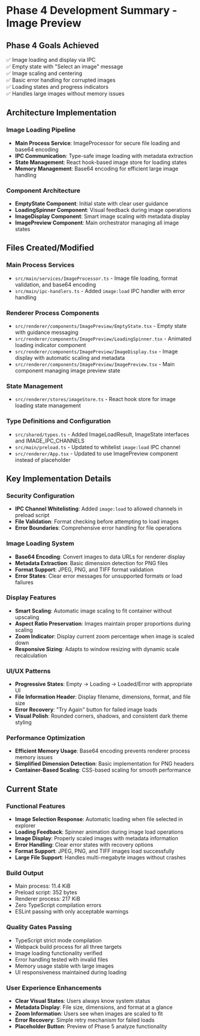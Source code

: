 # Phase 4 Development Summary - Image Preview

## Phase 4 Goals Achieved

✅ Image loading and display via IPC  
✅ Empty state with "Select an image" message  
✅ Image scaling and centering  
✅ Basic error handling for corrupted images  
✅ Loading states and progress indicators  
✅ Handles large images without memory issues

## Architecture Implementation

### Image Loading Pipeline
- **Main Process Service**: ImageProcessor for secure file loading and base64 encoding
- **IPC Communication**: Type-safe image loading with metadata extraction
- **State Management**: React hook-based image store for loading states
- **Memory Management**: Base64 encoding for efficient large image handling

### Component Architecture
- **EmptyState Component**: Initial state with clear user guidance
- **LoadingSpinner Component**: Visual feedback during image operations
- **ImageDisplay Component**: Smart image scaling with metadata display
- **ImagePreview Component**: Main orchestrator managing all image states

## Files Created/Modified

### Main Process Services
- `src/main/services/ImageProcessor.ts` - Image file loading, format validation, and base64 encoding
- `src/main/ipc-handlers.ts` - Added `image:load` IPC handler with error handling

### Renderer Process Components
- `src/renderer/components/ImagePreview/EmptyState.tsx` - Empty state with guidance messaging
- `src/renderer/components/ImagePreview/LoadingSpinner.tsx` - Animated loading indicator component
- `src/renderer/components/ImagePreview/ImageDisplay.tsx` - Image display with automatic scaling and metadata
- `src/renderer/components/ImagePreview/ImagePreview.tsx` - Main component managing image preview state

### State Management
- `src/renderer/stores/imageStore.ts` - React hook store for image loading state management

### Type Definitions and Configuration
- `src/shared/types.ts` - Added ImageLoadResult, ImageState interfaces and IMAGE_IPC_CHANNELS
- `src/main/preload.ts` - Updated to whitelist `image:load` IPC channel
- `src/renderer/App.tsx` - Updated to use ImagePreview component instead of placeholder

## Key Implementation Details

### Security Configuration
- **IPC Channel Whitelisting**: Added `image:load` to allowed channels in preload script
- **File Validation**: Format checking before attempting to load images
- **Error Boundaries**: Comprehensive error handling for file operations

### Image Loading System
- **Base64 Encoding**: Convert images to data URLs for renderer display
- **Metadata Extraction**: Basic dimension detection for PNG files
- **Format Support**: JPEG, PNG, and TIFF format validation
- **Error States**: Clear error messages for unsupported formats or load failures

### Display Features
- **Smart Scaling**: Automatic image scaling to fit container without upscaling
- **Aspect Ratio Preservation**: Images maintain proper proportions during scaling
- **Zoom Indicator**: Display current zoom percentage when image is scaled down
- **Responsive Sizing**: Adapts to window resizing with dynamic scale recalculation

### UI/UX Patterns
- **Progressive States**: Empty → Loading → Loaded/Error with appropriate UI
- **File Information Header**: Display filename, dimensions, format, and file size
- **Error Recovery**: "Try Again" button for failed image loads
- **Visual Polish**: Rounded corners, shadows, and consistent dark theme styling

### Performance Optimization
- **Efficient Memory Usage**: Base64 encoding prevents renderer process memory issues
- **Simplified Dimension Detection**: Basic implementation for PNG headers
- **Container-Based Scaling**: CSS-based scaling for smooth performance

## Current State

### Functional Features
- **Image Selection Response**: Automatic loading when file selected in explorer
- **Loading Feedback**: Spinner animation during image load operations
- **Image Display**: Properly scaled images with metadata information
- **Error Handling**: Clear error states with recovery options
- **Format Support**: JPEG, PNG, and TIFF images load successfully
- **Large File Support**: Handles multi-megabyte images without crashes

### Build Output
- Main process: 11.4 KiB
- Preload script: 352 bytes
- Renderer process: 217 KiB
- Zero TypeScript compilation errors
- ESLint passing with only acceptable warnings

### Quality Gates Passing
- TypeScript strict mode compilation
- Webpack build process for all three targets
- Image loading functionality verified
- Error handling tested with invalid files
- Memory usage stable with large images
- UI responsiveness maintained during loading

### User Experience Enhancements
- **Clear Visual States**: Users always know system status
- **Metadata Display**: File size, dimensions, and format at a glance
- **Zoom Information**: Users see when images are scaled to fit
- **Error Recovery**: Simple retry mechanism for failed loads
- **Placeholder Button**: Preview of Phase 5 analyze functionality 